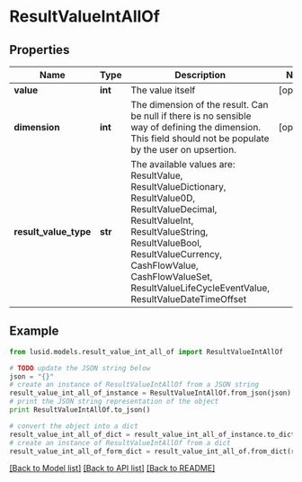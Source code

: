 # ResultValueIntAllOf


## Properties
Name | Type | Description | Notes
------------ | ------------- | ------------- | -------------
**value** | **int** | The value itself | [optional] 
**dimension** | **int** | The dimension of the result. Can be null if there is no sensible way of defining the dimension. This field should not be  populate by the user on upsertion. | [optional] 
**result_value_type** | **str** | The available values are: ResultValue, ResultValueDictionary, ResultValue0D, ResultValueDecimal, ResultValueInt, ResultValueString, ResultValueBool, ResultValueCurrency, CashFlowValue, CashFlowValueSet, ResultValueLifeCycleEventValue, ResultValueDateTimeOffset | 

## Example

```python
from lusid.models.result_value_int_all_of import ResultValueIntAllOf

# TODO update the JSON string below
json = "{}"
# create an instance of ResultValueIntAllOf from a JSON string
result_value_int_all_of_instance = ResultValueIntAllOf.from_json(json)
# print the JSON string representation of the object
print ResultValueIntAllOf.to_json()

# convert the object into a dict
result_value_int_all_of_dict = result_value_int_all_of_instance.to_dict()
# create an instance of ResultValueIntAllOf from a dict
result_value_int_all_of_form_dict = result_value_int_all_of.from_dict(result_value_int_all_of_dict)
```
[[Back to Model list]](../README.md#documentation-for-models) [[Back to API list]](../README.md#documentation-for-api-endpoints) [[Back to README]](../README.md)


